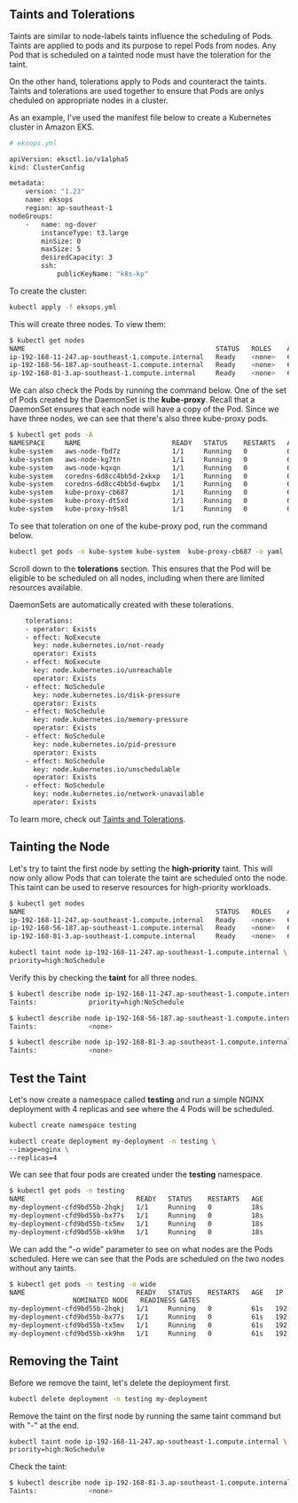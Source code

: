 
## Taints and Tolerations 

Taints are similar to node-labels taints influence the scheduling of Pods. Taints are applied to pods and its purpose to repel Pods from nodes. Any Pod that is scheduled on a tainted node must have the toleration for the taint.

On the other hand, tolerations apply to Pods and counteract the taints.  Taints and tolerations are used together to ensure that Pods are onlys cheduled on appropriate nodes in a cluster.

As an example, I've used the manifest file below to create a Kubernetes cluster in Amazon EKS.

```bash
# eksops.yml 

apiVersion: eksctl.io/v1alpha5
kind: ClusterConfig

metadata:
    version: "1.23"
    name: eksops
    region: ap-southeast-1 
nodeGroups:
    -   name: ng-dover
        instanceType: t3.large
        minSize: 0
        maxSize: 5
        desiredCapacity: 3
        ssh: 
            publicKeyName: "k8s-kp" 
```

To create the cluster:

```bash
kubectl apply -f eksops.yml 
```

This will create three nodes. To view them:

```bash
$ kubectl get nodes
NAME                                                STATUS   ROLES    AGE     VERSION
ip-192-168-11-247.ap-southeast-1.compute.internal   Ready    <none>   6h30m   v1.23.13-eks-fb459a0
ip-192-168-56-187.ap-southeast-1.compute.internal   Ready    <none>   6h30m   v1.23.13-eks-fb459a0
ip-192-168-81-3.ap-southeast-1.compute.internal     Ready    <none>   6h30m   v1.23.13-eks-fb459a0 
```

We can also check the Pods by running the command below. One of the set of Pods created by the DaemonSet is the **kube-proxy**. Recall that a DaemonSet ensures that each node will have a copy of the Pod. Since we have three nodes, we can see that there's also three kube-proxy pods.

```bash
$ kubectl get pods -A
NAMESPACE     NAME                       READY   STATUS    RESTARTS   AGE
kube-system   aws-node-fbd7z             1/1     Running   0          6h40m
kube-system   aws-node-kg7tn             1/1     Running   0          6h40m
kube-system   aws-node-kqxqn             1/1     Running   0          6h40m
kube-system   coredns-6d8cc4bb5d-2xkxp   1/1     Running   0          6h51m
kube-system   coredns-6d8cc4bb5d-6wpbx   1/1     Running   0          6h51m
kube-system   kube-proxy-cb687           1/1     Running   0          6h40m
kube-system   kube-proxy-dt5xd           1/1     Running   0          6h40m
kube-system   kube-proxy-h9s8l           1/1     Running   0          6h40m 
```

To see that toleration on one of the kube-proxy pod, run the command below.

```bash
kubectl get pods -n kube-system kube-system  kube-proxy-cb687 -o yaml
```

Scroll down to the **tolerations** section. This ensures that the Pod will be eligible to be scheduled on all nodes, including when there are limited resources available.

DaemonSets are automatically created with these tolerations.

```bash
    tolerations:
    - operator: Exists
    - effect: NoExecute
      key: node.kubernetes.io/not-ready
      operator: Exists
    - effect: NoExecute
      key: node.kubernetes.io/unreachable
      operator: Exists
    - effect: NoSchedule
      key: node.kubernetes.io/disk-pressure
      operator: Exists
    - effect: NoSchedule
      key: node.kubernetes.io/memory-pressure
      operator: Exists
    - effect: NoSchedule
      key: node.kubernetes.io/pid-pressure
      operator: Exists
    - effect: NoSchedule
      key: node.kubernetes.io/unschedulable
      operator: Exists
    - effect: NoSchedule
      key: node.kubernetes.io/network-unavailable
      operator: Exists 
```

To learn more, check out [Taints and Tolerations](https://kubernetes.io/docs/concepts/scheduling-eviction/taint-and-toleration/).

## Tainting the Node 

Let's try to taint the first node by setting the **high-priority** taint. This will now only allow Pods that can tolerate the taint are scheduled onto the node. This taint can be used to reserve resources for high-priority workloads.

```bash
$ kubectl get nodes
NAME                                                STATUS   ROLES    AGE     VERSION
ip-192-168-11-247.ap-southeast-1.compute.internal   Ready    <none>   6h45m   v1.23.13-eks-fb459a0
ip-192-168-56-187.ap-southeast-1.compute.internal   Ready    <none>   6h45m   v1.23.13-eks-fb459a0
ip-192-168-81-3.ap-southeast-1.compute.internal     Ready    <none>   6h45m   v1.23.13-eks-fb459a0 
```

```bash
kubectl taint node ip-192-168-11-247.ap-southeast-1.compute.internal \
priority=high:NoSchedule 
```

Verify this by checking the **taint** for all three nodes.

```bash
$ kubectl describe node ip-192-168-11-247.ap-southeast-1.compute.internal | grep Taint
Taints:             priority=high:NoSchedule
```

```bash
$ kubectl describe node ip-192-168-56-187.ap-southeast-1.compute.internal | grep Taint
Taints:             <none>
```

```bash
$ kubectl describe node ip-192-168-81-3.ap-southeast-1.compute.internal | grep Taint
Taints:             <none>  
```

## Test the Taint 

Let's now create a namespace called **testing** and run a simple NGINX deployment with 4 replicas and see where the 4 Pods will be scheduled.

```bash
kubectl create namespace testing 
```
```bash
kubectl create deployment my-deployment -n testing \
--image=nginx \
--replicas=4
```

We can see that four pods are created under the **testing** namespace.

```bash
$ kubectl get pods -n testing
NAME                            READY   STATUS    RESTARTS   AGE
my-deployment-cfd9bd55b-2hqkj   1/1     Running   0          18s
my-deployment-cfd9bd55b-bx77s   1/1     Running   0          18s
my-deployment-cfd9bd55b-tx5mv   1/1     Running   0          18s
my-deployment-cfd9bd55b-xk9hm   1/1     Running   0          18s 
```

We can add the "-o wide" parameter to see on what nodes are the Pods scheduled. Here we can see that the Pods are scheduled on the two nodes without any taints.

```bash
$ kubectl get pods -n testing -o wide
NAME                            READY   STATUS    RESTARTS   AGE   IP               NODE
                NOMINATED NODE   READINESS GATES
my-deployment-cfd9bd55b-2hqkj   1/1     Running   0          61s   192.168.54.78    ip-192-168-56-187.ap-southeast-1.compute.internal   <none>           <none>
my-deployment-cfd9bd55b-bx77s   1/1     Running   0          61s   192.168.43.49    ip-192-168-56-187.ap-southeast-1.compute.internal   <none>           <none>
my-deployment-cfd9bd55b-tx5mv   1/1     Running   0          61s   192.168.88.99    ip-192-168-81-3.ap-southeast-1.compute.internal     <none>           <none>
my-deployment-cfd9bd55b-xk9hm   1/1     Running   0          61s   192.168.69.116   ip-192-168-81-3.ap-southeast-1.compute.internal     <none>           <none> 
```

## Removing the Taint 

Before we remove the taint, let's delete the deployment first.

```bash
kubectl delete deployment -n testing my-deployment 
```

Remove the taint on the first node by running the same taint command but with "-" at the end.

```bash
kubectl taint node ip-192-168-11-247.ap-southeast-1.compute.internal \
priority=high:NoSchedule 
```

Check the taint:

```bash
$ kubectl describe node ip-192-168-81-3.ap-southeast-1.compute.internal | grep Taint
Taints:             <none> 
```
